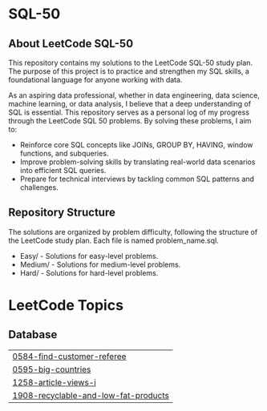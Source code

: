 # SQL-50

## About LeetCode SQL-50
This repository contains my solutions to the LeetCode SQL-50 study plan. The purpose of this project is to practice and strengthen my SQL skills, a foundational language for anyone working with data.

As an aspiring data professional, whether in data engineering, data science, machine learning, or data analysis, I believe that a deep understanding of SQL is essential. This repository serves as a personal log of my progress through the LeetCode SQL 50 problems. By solving these problems, I aim to:
* Reinforce core SQL concepts like JOINs, GROUP BY, HAVING, window functions, and subqueries.
* Improve problem-solving skills by translating real-world data scenarios into efficient SQL queries.
* Prepare for technical interviews by tackling common SQL patterns and challenges.

## Repository Structure
The solutions are organized by problem difficulty, following the structure of the LeetCode study plan. Each file is named problem_name.sql.
* Easy/ - Solutions for easy-level problems.
* Medium/ - Solutions for medium-level problems.
* Hard/ - Solutions for hard-level problems.

<!---LeetCode Topics Start-->
# LeetCode Topics
## Database
|  |
| ------- |
| [0584-find-customer-referee](https://github.com/ntnq2000/SQL-50/tree/master/0584-find-customer-referee) |
| [0595-big-countries](https://github.com/ntnq2000/SQL-50/tree/master/0595-big-countries) |
| [1258-article-views-i](https://github.com/ntnq2000/SQL-50/tree/master/1258-article-views-i) |
| [1908-recyclable-and-low-fat-products](https://github.com/ntnq2000/SQL-50/tree/master/1908-recyclable-and-low-fat-products) |
<!---LeetCode Topics End-->